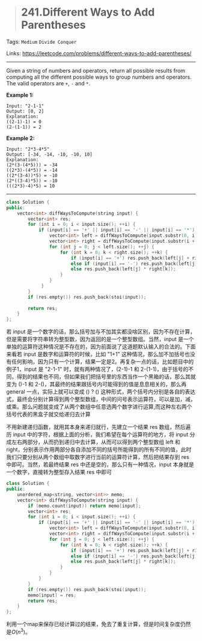 > # 241.Different Ways to Add Parentheses

Tags: `Medium` `Divide Conquer`

Links: <https://leetcode.com/problems/different-ways-to-add-parentheses/>

---

Given a string of numbers and operators, return all possible results from computing all the different possible ways to group numbers and operators. The valid operators are `+`, `-` and `*`.

**Example 1:**

```
Input: "2-1-1"
Output: [0, 2]
Explanation: 
((2-1)-1) = 0 
(2-(1-1)) = 2
```

**Example 2:**

```
Input: "2*3-4*5"
Output: [-34, -14, -10, -10, 10]
Explanation: 
(2*(3-(4*5))) = -34 
((2*3)-(4*5)) = -14 
((2*(3-4))*5) = -10 
(2*((3-4)*5)) = -10 
(((2*3)-4)*5) = 10
```

----

```c++
class Solution {
public:
    vector<int> diffWaysToCompute(string input) {
        vector<int> res;
        for (int i = 0; i < input.size(); ++i) {
            if (input[i] == '+' || input[i] == '-' || input[i] == '*') {
                vector<int> left = diffWaysToCompute(input.substr(0, i));
                vector<int> right = diffWaysToCompute(input.substr(i + 1));
                for (int j = 0; j < left.size(); ++j) {
                    for (int k = 0; k < right.size(); ++k) {
                        if (input[i] == '+') res.push_back(left[j] + right[k]);
                        else if (input[i] == '-') res.push_back(left[j] - right[k]);
                        else res.push_back(left[j] * right[k]);
                    }
                }
             }
        }
        if (res.empty()) res.push_back(stoi(input));
        
        return res;
    }
};
```

若 input 是一个数字的话，那么括号加与不加其实都没啥区别，因为不存在计算，但是需要将字符串转为整型数，因为返回的是一个整型数组。当然，input 是一个单独的运算符这种情况是不存在的，因为前面说了这道题默认输入的合法的。下面来看若 input 是数字和运算符的时候，比如 "1+1" 这种情况，那么加不加括号也没有任何影响，因为只有一个计算，结果一定是2。再复杂一点的话，比如题目中的例子1，input 是 "2-1-1" 时，就有两种情况了，(2-1)-1 和 2-(1-1)，由于括号的不同，得到的结果也不同，但如果我们把括号里的东西当作一个黑箱的话，那么其就变为 ()-1  和 2-()，其最终的结果跟括号内可能得到的值是息息相关的，那么再 general 一点，实际上就可以变成 () ? () 这种形式，两个括号内分别是各自的表达式，最终会分别计算得到两个整型数组，中间的问号表示运算符，可以是加，减，或乘。那么问题就变成了从两个数组中任意选两个数字进行运算,而这种左右两个括号代表的黑盒子就交给递归去计算

不用新建递归函数，就用其本身来递归就行，先建立一个结果 res 数组，然后遍历 input 中的字符，根据上面的分析，我们希望在每个运算符的地方，将 input 分成左右两部分，从而扔到递归中去计算，从而可以得到两个整型数组 left 和 right，分别表示作用两部分各自添加不同的括号所能得到的所有不同的值，此时我们只要分别从两个数组中取数字进行当前的运算符计算，然后把结果存到 res 中即可。当然，若最终结果 res 中还是空的，那么只有一种情况，input 本身就是一个数字，直接转为整型存入结果 res 中即可

```c++
class Solution {
public:
    unordered_map<string, vector<int>> memo;
    vector<int> diffWaysToCompute(string input) {
        if (memo.count(input)) return memo[input];
        vector<int> res;
        for (int i = 0; i < input.size(); ++i) {
            if (input[i] == '+' || input[i] == '-' || input[i] == '*') {
                vector<int> left = diffWaysToCompute(input.substr(0, i));
                vector<int> right = diffWaysToCompute(input.substr(i + 1));
                for (int j = 0; j < left.size(); ++j) {
                    for (int k = 0; k < right.size(); ++k) {
                        if (input[i] == '+') res.push_back(left[j] + right[k]);
                        else if (input[i] == '-') res.push_back(left[j] - right[k]);
                        else res.push_back(left[j] * right[k]);
                    }
                }
            }
        }
        if (res.empty()) res.push_back(stoi(input));
        memo[input] = res;
        return res;
    }
};
```

利用一个map来保存已经计算过的结果，免去了重复计算，但是时间复杂度仍然是$O(n^3)$。

